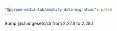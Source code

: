 ```yaml
---
"@purpom-media-lab/amplify-data-migration": patch
---
```


Bump @changesets/cli from 2.27.8 to 2.28.1
